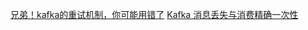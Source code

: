 [兄弟！kafka的重试机制，你可能用错了](https://mp.weixin.qq.com/s/R6-_N9zhbqbXVuZaJg0OlQ)
[Kafka 消息丢失与消费精确一次性](https://mp.weixin.qq.com/s/6-bgLMg5ISfB6i2pcPKGBg)
[]()